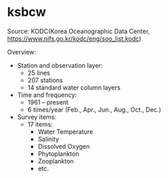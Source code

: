 # ksbcw

Source: KODC(Korea Oceanographic Data Center, <https://www.nifs.go.kr/kodc/eng/soo_list.kodc>)

Overview:

- Station and observation layer:
  - 25 lines
  - 207 stations
  - 14 standard water column layers
- Time and frequency:
  - 1961 – present
  - 6 times/year (Feb., Apr., Jun., Aug., Oct., Dec.)
- Survey items:
  - 17 items:
    - Water Temperature
    - Salinity
    - Dissolved Oxygen
    - Phytoplankton
    - Zooplankton
    - etc.
